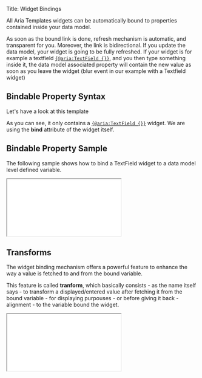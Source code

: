 Title: Widget Bindings



All Aria Templates widgets can be automatically bound to properties contained inside your data model.

As soon as the bound link is done, refresh mechanism is automatic, and transparent for you. Moreover, the link is bidirectional. If you update the data model, your widget is going to be fully refreshed. If your widget is for example a textfield <code>[{@aria:TextField {}}](textfield)</code>, and you then type something inside it, the data model associated property will contain the new value as soon as you leave the widget (blur event in our example with a Textfield widget)

## Bindable Property Syntax

Let's have a look at this template

<script src='%SNIPPETS_SERVER_URL%/snippets/github.com/ariatemplates/documentation-code/snippets/templates/widget_bindings/MyTemplate.tpl?lang=at&outdent=true' defer></script>

As you can see, it only contains a <code>[{@aria:TextField {}}](textfield_widget)</code> widget. We are using the **bind** attribute of the widget itself.

## Bindable Property Sample

The following sample shows how to bind a TextField widget to a data model level defined variable.

<iframe class='samples' src='%SNIPPETS_SERVER_URL%/samples/github.com/ariatemplates/documentation-code/samples/widgets/textfield/binding/' ></iframe>

## Transforms

The widget binding mechanism offers a powerful feature to enhance the way a value is fetched to and from the bound variable.

This feature is called **tranform**, which basically consists - as the name itself says - to transform a displayed/entered value after fetching it from the bound variable - for displaying purpouses - or before giving it back - alignment - to the variable bound the widget.

<iframe class='samples' src='%SNIPPETS_SERVER_URL%/samples/github.com/ariatemplates/documentation-code/samples/widgets/textfield/transform/' ></iframe>